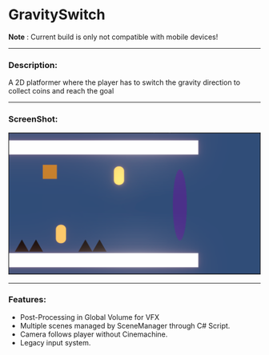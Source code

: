 # GravitySwitch

**Note** : Current build is only not compatible with mobile devices!

---
### Description: 
A 2D platformer where the player has to switch the gravity direction to collect coins and reach the goal

---
### ScreenShot:
![ScreenShot1](https://github.com/SauravSantara/GravitySwitch/blob/main/Assets/ScreenShots/Screenshot%202024-01-15%20195535.png)

---
### Features:
- Post-Processing in Global Volume for VFX
- Multiple scenes managed by SceneManager through C# Script.
- Camera follows player without Cinemachine.
- Legacy input system.
